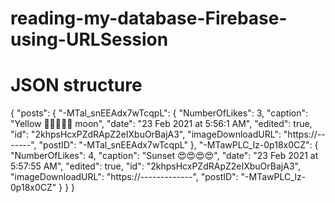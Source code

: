 # reading-my-database-Firebase-using-URLSession
# JSON structure

  {
  "posts": {
      "-MTal_snEEAdx7wTcqpL": {
      "NumberOfLikes": 3,
      "caption": "Yellow 🌙🌙🌙🌙🌙 moon",
      "date": "23 Feb 2021 at 5:56:1 AM",
      "edited": true,
      "id": "2khpsHcxPZdRApZ2eIXbuOrBajA3",
      "imageDownloadURL": "https://-------",
      "postID": "-MTal_snEEAdx7wTcqpL"
    },
    "-MTawPLC_lz-0p18x0CZ": {
      "NumberOfLikes": 4,
      "caption": "Sunset 😍😍😍😍",
      "date": "23 Feb 2021 at 5:57:55 AM",
      "edited": true,
      "id": "2khpsHcxPZdRApZ2eIXbuOrBajA3",
      "imageDownloadURL": "https://-------------",
      "postID": "-MTawPLC_lz-0p18x0CZ"
      }
    }
    }
